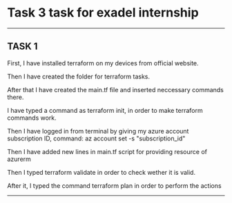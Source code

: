 
<h1>Task 3 task for exadel internship</h1>

<hr>

<h2><b>TASK 1</b></h2>

First, I have installed terraform on my devices from official website.

Then I have created the folder for terraform tasks.

After that I have created the main.tf file and inserted neccessary commands there.

I have typed a command as terraform init, in order to make terraform commands work.

Then I have logged in from terminal by giving my azure account subscription ID, command:
az account set -s "subscription_id"

Then I have added new lines in main.tf script for providing resource of azurerm

Then I typed terraform validate in order to check wether it is valid.

After it, I typed the command terraform plan in order to perform the actions
<hr>

